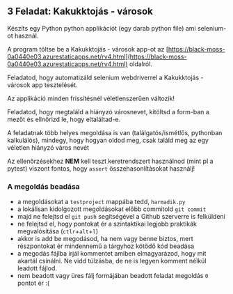 ## 3 Feladat: Kakukktojás - városok

Készíts egy Python python applikációt (egy darab python file) ami selenium-ot használ. 

A program töltse be a Kakukktojás - városok app-ot az [https://black-moss-0a0440e03.azurestaticapps.net/rv4.html](https://black-moss-0a0440e03.azurestaticapps.net/rv4.html) oldalról.

Feladatod, hogy automatizáld selenium webdriverrel a Kakukktojás - városok app tesztelését.

Az applikáció minden frissítésnél véletlenszerűen változik!

Feladatod, hogy megtaláld a hiányzó városnevet, kitöltsd a form-ban a mezőt és ellnörizd le, hogy eltaláltad-e.

A feladatnak több helyes megoldása is van (találgatós/ismétlős, pythonban kalkulálós), mindegy, hogy hogyan oldod meg, csak találd meg az egy véletlen hiányzó város nevét

Az ellenőrzésekhez __NEM__ kell teszt keretrendszert használnod (mint pl a pytest) viszont fontos, hogy `assert` összehasonlításokat használj!

### A megoldás beadása
* a megoldásokat a `testproject` mappába tedd, `harmadik.py`
* a lokálisan kidolgozott megoldásokat előbb commitold `git commit`
* majd ne felejtsd el `git push` segítségével a Github szerverre is felküldeni
* ne felejtsd el, hogy pontokat ér a szintaktikai legjobb praktikák megvalósítása (`ctlr`+`alt`+`l`)
* akkor is add be megodásod, ha nem vagy benne biztos, mert részpontokat ér mindennemű a tárgyhoz kötődő kód beadása
* a megodás fájlba írjál kommentet amiben elmagyarázod, hogy mit akartál csinálni. Ne vidd túlzásba, de ne is legyen komment nélkül leadott fájlod.
* nem beadott vagy üres fálj formájában beadott feladat megoldás `0` pontot ér :(